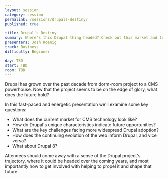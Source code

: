 ```yaml
---
layout: session
category: session
permalink: /sessions/drupals-destiny/
published: true

title: Drupal's Destiny
summary: Where's this Drupal thing headed? Check out this market and technology analysis and catch a glimpse of Drupal's Destiny!
presenters: Josh Koenig
track: Business
difficulty: Beginner

day: TBD
start: TBD
room: TBD
---
```


Drupal has grown over the past decade from dorm-room project to a CMS powerhouse. Now that the project seems to be on the edge of glory, what does the future hold?

In this fast-paced and energetic presentation we'll examine some key questions:

- What does the current market for CMS technology look like?
- How do Drupal's unique characteristics indicate future opportunities?
- What are the key challenges facing more widespread Drupal adoption?
- How does the continuing evolution of the web inform Drupal, and vice versa?
- What about Drupal 8?

Attendees should come away with a sense of the Drupal project's trajectory, where it could be headed over the coming years, and most importantly how to get involved with helping to propel it and shape that future.
